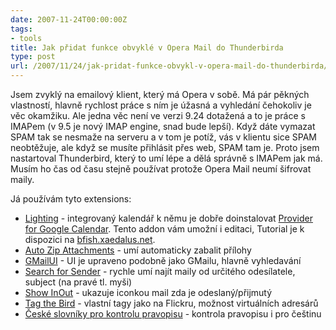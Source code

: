 ```yaml
---
date: 2007-11-24T00:00:00Z
tags:
- tools
title: Jak přidat funkce obvyklé v Opera Mail do Thunderbirda
type: post
url: /2007/11/24/jak-pridat-funkce-obvykl-v-opera-mail-do-thunderbirda/
---
```


<p>Jsem zvyklý na emailový klient, který má Opera v sobě. Má pár pěkných vlastností, hlavně rychlost práce s ním je úžasná a vyhledání čehokoliv je věc okamžiku. Ale jedna věc není ve verzi 9.24 dotažená a to je práce s IMAPem (v 9.5 je nový IMAP engine, snad bude lepší). Když dáte vymazat SPAM tak se nesmaže na serveru a v tom je potíž, vás v klientu sice SPAM neobtěžuje, ale když se musíte přihlásit přes web, SPAM tam je. Proto jsem nastartoval Thunderbird, který to umí lépe a dělá správně s IMAPem jak má. Musím ho čas od času stejně používat protože Opera Mail neumí šifrovat maily. </p>  <p>Já používám tyto extensions:</p>  <ul>   <li><a href="https://www.mozilla.org/projects/calendar/lightning/">Lighting</a> - integrovaný kalendář k němu je dobře doinstalovat <a href="https://addons.mozilla.org/cs/thunderbird/addon/4631">Provider for Google Calendar</a>. Tento addon vám umožní i editaci, Tutorial je k dispozici na <a href="https://bfish.xaedalus.net/?p=239">bfish.xaedalus.net</a>.</li>    <li><a href="https://addons.mozilla.org/cs/thunderbird/addon/4003">Auto Zip Attachments</a> - umí automaticky zabalit přílohy </li>    <li><a href="https://addons.mozilla.org/cs/thunderbird/addon/1339">GMailUI</a> - UI je upraveno podobně jako GMailu, hlavně vyhledavání </li>    <li><a href="https://addons.mozilla.org/cs/thunderbird/addon/3851">Search for Sender</a> - rychle umí najít maily od určitého odesílatele, subject (na pravé tl. myši) </li>    <li><a href="https://addons.mozilla.org/cs/thunderbird/addon/3492">Show InOut</a> - ukazuje iconkou mail zda je odeslaný/přijmutý </li>    <li><a href="https://addons.mozilla.org/cs/thunderbird/addon/1832">Tag the Bird</a> - vlastní tagy jako na Flickru, možnost virtuálních adresárů </li>    <li><a href="https://addons.mozilla.org/cs/thunderbird/browse/type:3">České slovníky pro kontrolu pravopisu</a> - kontrola pravopisu i pro češtinu </li> </ul>
